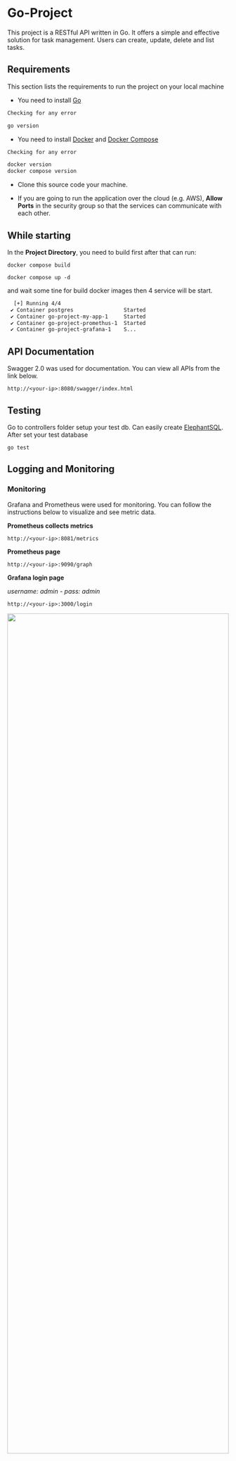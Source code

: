 # Go-Project

This project is a RESTful API written in Go. It offers a simple and effective solution for task management. Users can create, update, delete and list tasks.

## Requirements

This section lists the requirements to run the project on your local machine

- You need to install [Go](https://go.dev/dl/)
```bash
Checking for any error

go version
```

- You need to install [Docker](https://docs.docker.com/get-docker/) and [Docker Compose](https://docs.docker.com/compose/)
```bash
Checking for any error

docker version
docker compose version
```

- Clone this source code your machine.

- If you are going to run the application over the cloud (e.g. AWS), **Allow Ports** in the security group so that the services can communicate with each other.

## While starting

In the **Project Directory**, you need to build first after that can run:

`docker compose build`

`docker compose up -d`

and wait some tine for build docker images  then 4 service will be start.
```bash
  [+] Running 4/4
 ✔ Container postgres                Started                               0.0s
 ✔ Container go-project-my-app-1     Started                               0.0s
 ✔ Container go-project-promethus-1  Started                               0.0s
 ✔ Container go-project-grafana-1    S...                                  0.0s

```
## API Documentation
Swagger 2.0 was used for documentation. You can view all APIs from the link below.

`http://<your-ip>:8080/swagger/index.html`

## Testing
Go to controllers folder setup your test db. Can easily create [ElephantSQL](https://www.elephantsql.com/). After set your test database 

`go test`


## Logging and Monitoring

### Monitoring

Grafana and Prometheus were used for monitoring. You can follow the instructions below to visualize and see metric data.

**Prometheus collects metrics**

``http://<your-ip>:8081/metrics ``

**Prometheus page**

``http://<your-ip>:9090/graph``


**Grafana login page**

*username: admin - pass: admin*

``http://<your-ip>:3000/login`` 


<img src="https://github.com/BerkBugur/go-project/assets/56639375/7b736462-dbad-4919-8465-56b59049f152" width=100% height=70%>


### Logging
You can see the app.log file in the directory or we can connect to the container and see it. For this, we connect to the my-app container and then we can read the file.

```bash
docker exec -it go-project-my-app-1 /bin/sh

cat app.log
```

<img src="https://github.com/BerkBugur/go-project/assets/56639375/0a91534b-3560-45db-9843-095f559c4f3f" width=60% height=40%>

## Project Security and JWT Usage

In this project, certain endpoints are secured using JSON Web Tokens (JWT). JWT usage provides protection against unauthorized access by users. Below is a step-by-step guide on how to securely access these endpoints:

- To test these processes, you can use tools such as Postman for managing API requests, or you can use the integrated Swagger interface in your project.
### Sign up Login and Test
- You need to register as a user in the system. To do this, send a POST request to the following endpoint:

  ``http://<your-ip>:8080/users/signup ``

- To log in to the system, send a POST request to the following endpoint:

  ``http://<your-ip>:8080/users/login ``

  > *Upon this request, you will be provided with a JWT token. This token stored as a **COOKIE**. If you encounter any issues with cookies, you can use the returned token for your tests.*

- To verify your login, send a GET request to the following endpoint to check the validity of the token:

  ``http://<your-ip>:8080/users/validate ``

### Example Usage

Once you complete the login process, you can access secure endpoints. If you do not log in, you will receive a "401 unauthorized" For example, to get a paginated task list:

``http://<your-ip>:8080/tasks/paged?page=1&size=10``

This request will return the first 10 tasks.

**For shut down this project go project directory**


``docker compose down``
